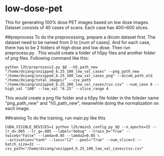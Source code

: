 # low-dose-pet
This for generating 100% dose PET images based on low dose images.
Dataset consists of 40 cases of scans. Each case has 400~600 slices.

##preprocess
To do the preprocessing, prepare a dicom dataset first. The dataset need to be named from 0 to [num of cases]. And for each case, there has to be 2 folders of high dose and low dose.
Then run preprocess.py . This would create a folder of h5py files and another folder of png files.
Following command like this:
  

    python l2h/preprocess2.py $@ --h5_path_new "/home/dxiang/unzipped_6.25_100_low_val_cases" --png_path_new    "/home/dxiang/unzipped_6.25_100_low_val_cases_png" --dicom_path_old "/home/dxiang/total_images/" --csv_path   "/home/dxiang/unzipped_6.25_100_low_val_cases/csv.csv" --num_case 8 --high_val "100" --low_val "6.25" --slice_range 4
    
This would create a png file folder and a h5py file folder in the foleder name "png_path_new" and "h5_path_new", meanwhile doing the normalization on each image.
  
##training
To do the training, run main.py like this
  

    CUDA_VISIBLE_DEVICES=1 python l2h/main5_config.py $@ --n_epochs=25 --lr_d=.005 --lr_g=.005 --label="debug" --train_D="True" --twiceG="False" --lamda=0.05 --lamda2=0.05 \
    --activation="tanh" --loss="l2" --pool="True" --num_slice=3 --batch_size=32 --csv_path="/home/dxiang/unzipped_6.25_100_low_val_cases/csv.csv"
